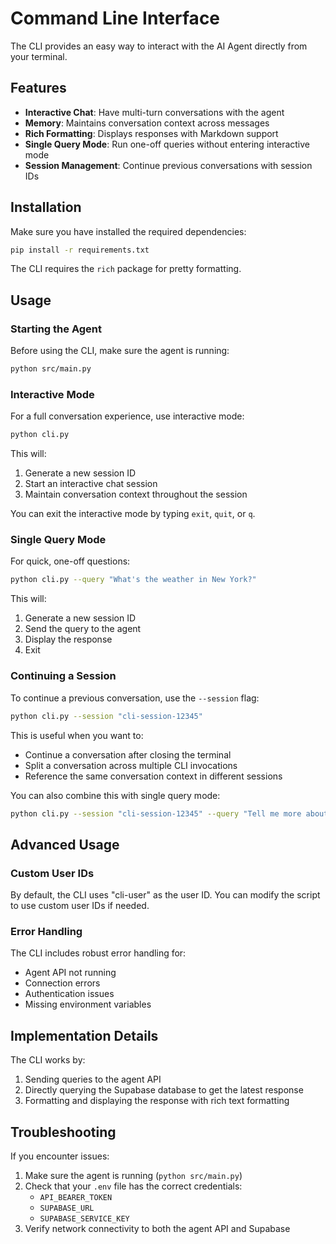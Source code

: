 # Command Line Interface

The CLI provides an easy way to interact with the AI Agent directly from your terminal.

## Features

- **Interactive Chat**: Have multi-turn conversations with the agent
- **Memory**: Maintains conversation context across messages
- **Rich Formatting**: Displays responses with Markdown support
- **Single Query Mode**: Run one-off queries without entering interactive mode
- **Session Management**: Continue previous conversations with session IDs

## Installation

Make sure you have installed the required dependencies:

```bash
pip install -r requirements.txt
```

The CLI requires the `rich` package for pretty formatting.

## Usage

### Starting the Agent

Before using the CLI, make sure the agent is running:

```bash
python src/main.py
```

### Interactive Mode

For a full conversation experience, use interactive mode:

```bash
python cli.py
```

This will:
1. Generate a new session ID
2. Start an interactive chat session
3. Maintain conversation context throughout the session

You can exit the interactive mode by typing `exit`, `quit`, or `q`.

### Single Query Mode

For quick, one-off questions:

```bash
python cli.py --query "What's the weather in New York?"
```

This will:
1. Generate a new session ID
2. Send the query to the agent
3. Display the response
4. Exit

### Continuing a Session

To continue a previous conversation, use the `--session` flag:

```bash
python cli.py --session "cli-session-12345"
```

This is useful when you want to:
- Continue a conversation after closing the terminal
- Split a conversation across multiple CLI invocations
- Reference the same conversation context in different sessions

You can also combine this with single query mode:

```bash
python cli.py --session "cli-session-12345" --query "Tell me more about that"
```

## Advanced Usage

### Custom User IDs

By default, the CLI uses "cli-user" as the user ID. You can modify the script to use custom user IDs if needed.

### Error Handling

The CLI includes robust error handling for:
- Agent API not running
- Connection errors
- Authentication issues
- Missing environment variables

## Implementation Details

The CLI works by:

1. Sending queries to the agent API
2. Directly querying the Supabase database to get the latest response
3. Formatting and displaying the response with rich text formatting

## Troubleshooting

If you encounter issues:

1. Make sure the agent is running (`python src/main.py`)
2. Check that your `.env` file has the correct credentials:
   - `API_BEARER_TOKEN`
   - `SUPABASE_URL`
   - `SUPABASE_SERVICE_KEY`
3. Verify network connectivity to both the agent API and Supabase 